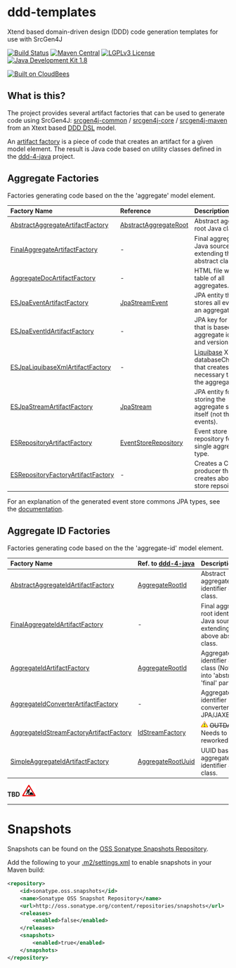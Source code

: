 ddd-templates
=============

Xtend based domain-driven design (DDD) code generation templates for use with SrcGen4J

[![Build Status](https://fuin-org.ci.cloudbees.com/job/ddd-templates/badge/icon)](https://fuin-org.ci.cloudbees.com/job/ddd-templates/)
[![Maven Central](https://maven-badges.herokuapp.com/maven-central/org.fuin.dsl.ddd/ddd-templates/badge.svg)](https://maven-badges.herokuapp.com/maven-central/org.fuin.dsl.ddd/ddd-templates/)
[![LGPLv3 License](http://img.shields.io/badge/license-LGPLv3-blue.svg)](https://www.gnu.org/licenses/lgpl.html)
[![Java Development Kit 1.8](https://img.shields.io/badge/JDK-1.8-green.svg)](http://www.oracle.com/technetwork/java/javase/downloads/jdk8-downloads-2133151.html)

<a href="https://fuin-org.ci.cloudbees.com/job/ddd-templates"><img src="http://www.fuin.org/images/Button-Built-on-CB-1.png" width="213" height="72" border="0" alt="Built on CloudBees"/></a>

What is this?
-------------
The project provides several artifact factories that can be used to generate code using SrcGen4J: 
[srcgen4j-common](https://github.com/fuinorg/srcgen4j-common/) / [srcgen4j-core](https://github.com/fuinorg/srcgen4j-core/) / [srcgen4j-maven](https://github.com/fuinorg/srcgen4j-maven/) 
from an Xtext based [DDD DSL](https://github.com/fuinorg/org.fuin.dsl.ddd) model.   

An [artifact factory](https://github.com/fuinorg/srcgen4j-commons/blob/master/src/main/java/org/fuin/srcgen4j/commons/ArtifactFactory.java) is a piece of code that creates an artifact for a given model element.
The result is Java code based on utility classes defined in the [ddd-4-java](https://github.com/fuinorg/ddd-4-java) project.

Aggregate Factories
-------------------
Factories generating code based on the the 'aggregate' model element.

| Factory Name | Reference | Description |
| :----------- | :-------- | :---------- |
| [AbstractAggregateArtifactFactory](https://github.com/fuinorg/ddd-templates/blob/master/src/main/java/org/fuin/dsl/ddd/gen/aggregate/AbstractAggregateArtifactFactory.xtend) | [AbstractAggregateRoot](https://github.com/fuinorg/ddd-4-java/blob/master/src/main/java/org/fuin/ddd4j/ddd/AbstractAggregateRoot.java) | Abstract aggregate root Java class. |
| [FinalAggregateArtifactFactory](https://github.com/fuinorg/ddd-templates/blob/master/src/main/java/org/fuin/dsl/ddd/gen/aggregate/FinalAggregateArtifactFactory.xtend)   | - | Final aggregate root Java source extending the above abstract class. |
| [AggregateDocArtifactFactory](https://github.com/fuinorg/ddd-templates/blob/master/src/main/java/org/fuin/dsl/ddd/gen/aggregate/AggregateDocArtifactFactory.xtend)   | - | HTML file with a table of all aggregates. |
| [ESJpaEventArtifactFactory](https://github.com/fuinorg/ddd-templates/blob/master/src/main/java/org/fuin/dsl/ddd/gen/aggregate/ESJpaEventArtifactFactory.xtend)   | [JpaStreamEvent](https://github.com/fuinorg/event-store-commons/blob/master/jpa/src/main/java/org/fuin/esc/jpa/JpaStreamEvent.java) | JPA entity that stores all events of an aggregate type. |
| [ESJpaEventIdArtifactFactory](https://github.com/fuinorg/ddd-templates/blob/master/src/main/java/org/fuin/dsl/ddd/gen/aggregate/ESJpaEventIdArtifactFactory.xtend)   | - | JPA key for an event that is based on the aggregate identifier and version number. |
| [ESJpaLiquibaseXmlArtifactFactory](https://github.com/fuinorg/ddd-templates/blob/master/src/main/java/org/fuin/dsl/ddd/gen/aggregate/ESJpaLiquibaseXmlArtifactFactory.xtend)   | - | [Liquibase](http://www.liquibase.org/) XML databaseChangeLog that creates all necessary tables for the aggregates. |
| [ESJpaStreamArtifactFactory](https://github.com/fuinorg/ddd-templates/blob/master/src/main/java/org/fuin/dsl/ddd/gen/aggregate/ESJpaStreamArtifactFactory.xtend)   | [JpaStream](https://github.com/fuinorg/event-store-commons/blob/master/jpa/src/main/java/org/fuin/esc/jpa/JpaStream.java) | JPA entity for storing the aggregate stream itself (not the events). |
| [ESRepositoryArtifactFactory](https://github.com/fuinorg/ddd-templates/blob/master/src/main/java/org/fuin/dsl/ddd/gen/aggregate/ESRepositoryArtifactFactory.xtend)   | [EventStoreRepository](https://github.com/fuinorg/ddd-4-java/blob/master/src/main/java/org/fuin/ddd4j/esrepo/EventStoreRepository.java) | Event store based repository for a single aggregate type. |
| [ESRepositoryFactoryArtifactFactory](https://github.com/fuinorg/ddd-templates/blob/master/src/main/java/org/fuin/dsl/ddd/gen/aggregate/ESRepositoryFactoryArtifactFactory.xtend)   | - | Creates a CDI based producer that creates above event store repsoitory. |

For an explanation of the generated event store commons JPA types, see the [documentation](https://github.com/fuinorg/event-store-commons/tree/master/jpa).

Aggregate ID Factories
----------------------
Factories generating code based on the the 'aggregate-id' model element.

| Factory Name | Ref. to [ddd-4-java](https://github.com/fuinorg/ddd-4-java) | Description |
| :----------- | :---------------------- | :---------- |
| [AbstractAggregateIdArtifactFactory](https://github.com/fuinorg/ddd-templates/blob/master/src/main/java/org/fuin/dsl/ddd/gen/aggregateid/AbstractAggregateIdArtifactFactory.xtend)   | [AggregateRootId](https://github.com/fuinorg/ddd-4-java/blob/master/src/main/java/org/fuin/ddd4j/ddd/AggregateRootId.java) | Abstract aggregate root identifier Java class. |
| [FinalAggregateIdArtifactFactory](https://github.com/fuinorg/ddd-templates/blob/master/src/main/java/org/fuin/dsl/ddd/gen/aggregateid/FinalAggregateIdArtifactFactory.xtend)   | - | Final aggregate root identifier Java source extending the above abstract class. |
| [AggregateIdArtifactFactory](https://github.com/fuinorg/ddd-templates/blob/master/src/main/java/org/fuin/dsl/ddd/gen/aggregateid/AggregateIdArtifactFactory.xtend)   | [AggregateRootId](https://github.com/fuinorg/ddd-4-java/blob/master/src/main/java/org/fuin/ddd4j/ddd/AggregateRootId.java) | Aggregate root identifier Java class (Not splitted into 'abstract' and 'final' parts). |
| [AggregateIdConverterArtifactFactory](https://github.com/fuinorg/ddd-templates/blob/master/src/main/java/org/fuin/dsl/ddd/gen/aggregateid/AggregateIdConverterArtifactFactory.xtend)   | - | Aggregate root identifier converter for JPA/JAXB/JSONB. |
| [AggregateIdStreamFactoryArtifactFactory](https://github.com/fuinorg/ddd-templates/blob/master/src/main/java/org/fuin/dsl/ddd/gen/aggregateid/AggregateIdStreamFactoryArtifactFactory.xtend)   | [IdStreamFactory]() | ![Warning](https://raw.githubusercontent.com/fuinorg/ddd-templates/master/doc/warning.gif) ~~OUTDATED~~ - Needs to be reworked. |
| [SimpleAggregateIdArtifactFactory](https://github.com/fuinorg/ddd-templates/blob/master/src/main/java/org/fuin/dsl/ddd/gen/aggregateid/SimpleAggregateIdArtifactFactory.xtend)   | [AggregateRootUuid](https://github.com/fuinorg/ddd-4-java/blob/master/src/main/java/org/fuin/ddd4j/ddd/AggregateRootUuid.java) | UUID based aggregate root identifier Java class. |


**TBD**
![Work in progress](https://raw.githubusercontent.com/fuinorg/ddd-templates/master/doc/work-in-progress.png)

- - - - - - - - -

Snapshots
=========

Snapshots can be found on the [OSS Sonatype Snapshots Repository](http://oss.sonatype.org/content/repositories/snapshots/org/fuin "Snapshot Repository"). 

Add the following to your [.m2/settings.xml](http://maven.apache.org/ref/3.2.1/maven-settings/settings.html "Reference configuration") to enable snapshots in your Maven build:

```xml
<repository>
    <id>sonatype.oss.snapshots</id>
    <name>Sonatype OSS Snapshot Repository</name>
    <url>http://oss.sonatype.org/content/repositories/snapshots</url>
    <releases>
        <enabled>false</enabled>
    </releases>
    <snapshots>
        <enabled>true</enabled>
    </snapshots>
</repository>
```
